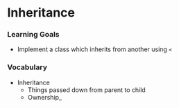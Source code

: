 # Inheritance
### Learning Goals
- Implement a class which inherits from another using  `<`

### Vocabulary
- Inheritance
    - Things passed down from parent to child
    - Ownership_ 
